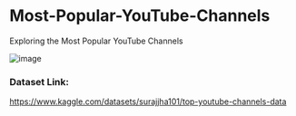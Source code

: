 # Most-Popular-YouTube-Channels
Exploring the Most Popular YouTube Channels

![image](https://user-images.githubusercontent.com/69152112/221839831-350bd0bb-0c2e-4c9c-8c9c-086e5b12f51b.png)

### Dataset Link:
https://www.kaggle.com/datasets/surajjha101/top-youtube-channels-data
